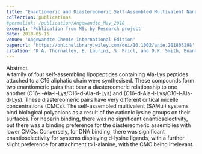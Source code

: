 ```yaml
---
title: "Enantiomeric and Diastereomeric Self-Assembled Multivalent Nanostructures: Understanding the Effects of Chirality on Binding to Polyanionic Heparin and DNA"
collection: publications
#permalink: /publication/Angewandte_May_2018
excerpt: 'Publication from MSc by Research project'
date: 2018-05-15
venue: 'Angewandte Chemie International Edition'
paperurl: 'https://onlinelibrary.wiley.com/doi/10.1002/anie.201803298'
citation: 'K.A. Thornalley, E. Laurini, S. Pricl, and D.K. Smith, Enantiomeric and Diastereomeric Self-Assembled Multivalent (SAMul) Nanostructures - Understanding the Effects of Chirality on Binding to Polyanionic Heparin and DNA, Angew. Chem. Int. Ed., 2018, 57, 8530-8534.  '
---
```

Abstract <br/>
A family of four self-assembling lipopeptides containing Ala-Lys peptides attached to a C16 aliphatic chain were synthesised. These compounds form two enantiomeric pairs that bear a diastereomeric relationship to one another (C16-l-Ala-l-Lys/C16-d-Ala-d-Lys) and (C16-d-Ala-l-Lys/C16-l-Ala-d-Lys). These diastereomeric pairs have very different critical micelle concentrations (CMCs). The self-assembled multivalent (SAMul) systems bind biological polyanions as a result of the cationic lysine groups on their surfaces. For heparin binding, there was no significant enantioselectivity, but there was a binding preference for the diastereomeric assemblies with lower CMCs. Conversely, for DNA binding, there was significant enantioselectivity for systems displaying d-lysine ligands, with a further slight preference for attachment to l-alanine, with the CMC being irrelevant.
